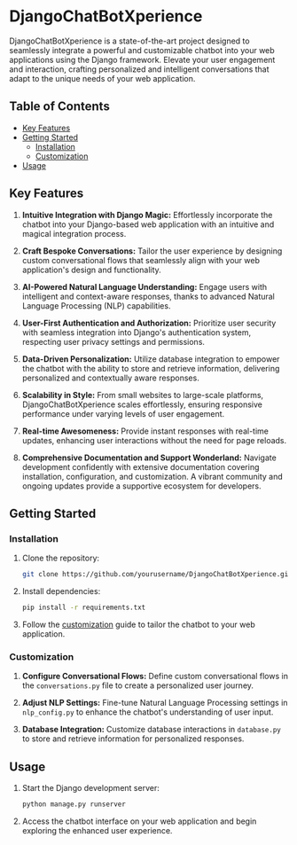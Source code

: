 # DjangoChatBotXperience

DjangoChatBotXperience is a state-of-the-art project designed to seamlessly integrate a powerful and customizable chatbot into your web applications using the Django framework. Elevate your user engagement and interaction, crafting personalized and intelligent conversations that adapt to the unique needs of your web application.

## Table of Contents

- [Key Features](#key-features)
- [Getting Started](#getting-started)
  - [Installation](#installation)
  - [Customization](#customization)
- [Usage](#usage)


## Key Features

1. **Intuitive Integration with Django Magic:** Effortlessly incorporate the chatbot into your Django-based web application with an intuitive and magical integration process.

2. **Craft Bespoke Conversations:** Tailor the user experience by designing custom conversational flows that seamlessly align with your web application's design and functionality.

3. **AI-Powered Natural Language Understanding:** Engage users with intelligent and context-aware responses, thanks to advanced Natural Language Processing (NLP) capabilities.

4. **User-First Authentication and Authorization:** Prioritize user security with seamless integration into Django's authentication system, respecting user privacy settings and permissions.

5. **Data-Driven Personalization:** Utilize database integration to empower the chatbot with the ability to store and retrieve information, delivering personalized and contextually aware responses.

6. **Scalability in Style:** From small websites to large-scale platforms, DjangoChatBotXperience scales effortlessly, ensuring responsive performance under varying levels of user engagement.

7. **Real-time Awesomeness:** Provide instant responses with real-time updates, enhancing user interactions without the need for page reloads.

8. **Comprehensive Documentation and Support Wonderland:** Navigate development confidently with extensive documentation covering installation, configuration, and customization. A vibrant community and ongoing updates provide a supportive ecosystem for developers.

## Getting Started

### Installation

1. Clone the repository:

    ```bash
    git clone https://github.com/yourusername/DjangoChatBotXperience.git
    ```

2. Install dependencies:

    ```bash
    pip install -r requirements.txt
    ```

3. Follow the [customization](#customization) guide to tailor the chatbot to your web application.

### Customization

1. **Configure Conversational Flows:**
   Define custom conversational flows in the `conversations.py` file to create a personalized user journey.

2. **Adjust NLP Settings:**
   Fine-tune Natural Language Processing settings in `nlp_config.py` to enhance the chatbot's understanding of user input.

3. **Database Integration:**
   Customize database interactions in `database.py` to store and retrieve information for personalized responses.

## Usage

1. Start the Django development server:

    ```bash
    python manage.py runserver
    ```

2. Access the chatbot interface on your web application and begin exploring the enhanced user experience.


